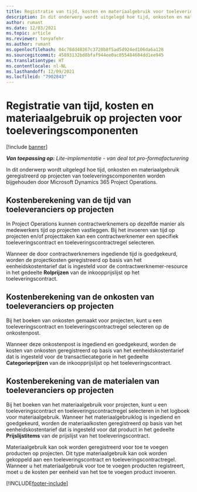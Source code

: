 ```yaml
---
title: Registratie van tijd, kosten en materiaalgebruik voor toeleveringscomponenten
description: In dit onderwerp wordt uitgelegd hoe tijd, onkosten en materiaalgebruik geregistreerd op projecten van toeleveringscomponenten worden bijgehouden door Microsoft Dynamics 365 Project Operations.
author: rumant
ms.date: 12/03/2021
ms.topic: article
ms.reviewer: tonyafehr
ms.author: rumant
ms.openlocfilehash: 04c78dd48367c3720b8f5ad5d924ed106da6a128
ms.sourcegitcommit: 45893132bd8bfaf944ee0ac855484684dd1ee945
ms.translationtype: HT
ms.contentlocale: nl-NL
ms.lasthandoff: 12/09/2021
ms.locfileid: "7902843"
---
```

# <a name="recording-time-expenses-and-material-usage-on-projects-for-subcontracted-components"></a>Registratie van tijd, kosten en materiaalgebruik op projecten voor toeleveringscomponenten

[!include [banner](../../includes/dataverse-preview.md)]

_**Van toepassing op:** Lite-implementatie - van deal tot pro-formafacturering_

In dit onderwerp wordt uitgelegd hoe tijd, onkosten en materiaalgebruik geregistreerd op projecten van toeleveringscomponenten worden bijgehouden door Microsoft Dynamics 365 Project Operations.

## <a name="costing-for-subcontractor-time-on-projects"></a>Kostenberekening van de tijd van toeleveranciers op projecten
In Project Operations kunnen contractwerknemers op dezelfde manier als medewerkers tijd op projecten vastleggen. Bij het invoeren van tijd op projecten en/of projecttaken kan een contractwerknemer een specifiek toeleveringscontract en toeleveringscontractregel selecteren.

Wanneer de door contractwerknemers ingediende tijd is goedgekeurd, worden de projectkosten geregistreerd op basis van het eenheidskostentarief dat is ingesteld voor de contractwerknemer-resource in het gedeelte **Rolprijzen** van de inkoopprijslijst op het toeleveringscontract.

## <a name="costing-for-subcontracted-expenses-on-projects"></a>Kostenberekening van de onkosten van toeleveranciers op projecten
Bij het boeken van onkosten gemaakt voor projecten, kunt u een toeleveringscontract en toeleveringscontractregel selecteren op de onkostenpost. 

Wanneer deze onkostenpost is ingediend en goedgekeurd, worden de kosten van onkosten geregistreerd op basis van het eenheidskostentarief dat is ingesteld voor de transactiecategorie in het gedeelte **Categorieprijzen** van de inkoopprijslijst op het toeleveringscontract.

## <a name="costing-for-subcontracted-materials-on-projects"></a>Kostenberekening van de materialen van toeleveranciers op projecten
Bij het boeken van het materiaalgebruik voor projecten, kunt u een toeleveringscontract en toeleveringscontractregel selecteren in het logboek voor materiaalgebruik. Wanneer het materiaalgebruiklog is ingediend en goedgekeurd, worden de materiaalkosten geregistreerd op basis van het eenheidskostentarief dat is ingesteld voor dat product in het gedeelte **Prijslijstitems** van de prijslijst van het toeleveringscontract.

Materiaalgebruik kan ook worden geregistreerd voor toe te voegen producten op projecten. Dit type materiaalgebruik kan ook worden gekoppeld aan een toeleveringscontract en toeleveringscontractregel. Wanneer u het materiaalgebruik voor toe te voegen producten registreert, moet u de kosten per eenheid van het toe te voegen product invoeren. 


[!INCLUDE[footer-include](../../includes/footer-banner.md)]
